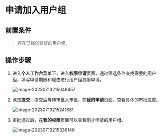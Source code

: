 # 申请加入用户组

## 前置条件

> 存在已经创建好的用户组。

## 操作步骤

1. 进入**个人工作台**菜单下，进入**权限申请**页面，通过筛选条件查找需要的用户组，填写申请期限和理由进行用户组权限申请。

   ![image-20230713215049457](ApplyToGroups/image-20230713215049457.png)

2. 点击**提交**，提交后等待审批人审批，在**我的申请**页面，查看具体的审批进度。

   ![image-20230713215241681](ApplyToGroups/image-20230713215241681.png)

3. 审批通过后，在**我的权限**页面可以查看刚才申请的用户组。

   ![image-20230713215336146](ApplyToGroups/image-20230713215336146.png)


